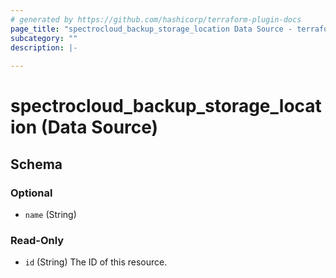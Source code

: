 ```yaml
---
# generated by https://github.com/hashicorp/terraform-plugin-docs
page_title: "spectrocloud_backup_storage_location Data Source - terraform-provider-spectrocloud"
subcategory: ""
description: |-
  
---
```


# spectrocloud_backup_storage_location (Data Source)





<!-- schema generated by tfplugindocs -->
## Schema

### Optional

- `name` (String)

### Read-Only

- `id` (String) The ID of this resource.
